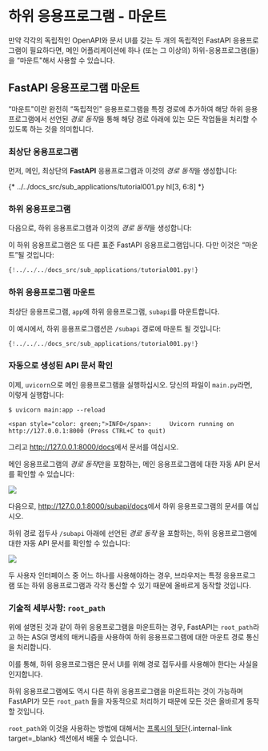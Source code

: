 # 하위 응용프로그램 - 마운트

만약 각각의 독립적인 OpenAPI와 문서 UI를 갖는 두 개의 독립적인 FastAPI 응용프로그램이 필요하다면, 메인 어플리케이션에 하나 (또는 그 이상의) 하위-응용프로그램(들)을 “마운트"해서 사용할 수 있습니다.

## **FastAPI** 응용프로그램 마운트

“마운트"이란 완전히 “독립적인" 응용프로그램을 특정 경로에 추가하여 해당 하위 응용프로그램에서 선언된 *경로 동작*을 통해 해당 경로 아래에 있는 모든 작업들을 처리할 수 있도록 하는 것을 의미합니다.

### 최상단 응용프로그램

먼저, 메인, 최상단의 **FastAPI** 응용프로그램과 이것의 *경로 동작*을 생성합니다:

{* ../../docs_src/sub_applications/tutorial001.py hl[3, 6:8] *}

### 하위 응용프로그램

다음으로, 하위 응용프로그램과 이것의 *경로 동작*을 생성합니다:

이 하위 응용프로그램은 또 다른 표준 FastAPI 응용프로그램입니다. 다만 이것은 “마운트”될 것입니다:

```Python hl_lines="11  14-16"
{!../../../docs_src/sub_applications/tutorial001.py!}
```

### 하위 응용프로그램 마운트

최상단 응용프로그램, `app`에 하위 응용프로그램, `subapi`를 마운트합니다.

이 예시에서, 하위 응용프로그램션은 `/subapi` 경로에 마운트 될 것입니다:

```Python hl_lines="11  19"
{!../../../docs_src/sub_applications/tutorial001.py!}
```

### 자동으로 생성된 API 문서 확인

이제, `uvicorn`으로 메인 응용프로그램을 실행하십시오. 당신의 파일이 `main.py`라면, 이렇게 실행합니다:

<div class="termy">

```console
$ uvicorn main:app --reload

<span style="color: green;">INFO</span>:     Uvicorn running on http://127.0.0.1:8000 (Press CTRL+C to quit)
```

</div>

그리고 <a href="http://127.0.0.1:8000/docs" class="external-link" target="_blank">http://127.0.0.1:8000/docs</a>에서 문서를 여십시오.

메인 응용프로그램의 *경로 동작*만을 포함하는, 메인 응용프로그램에 대한 자동 API 문서를 확인할 수 있습니다:

<img src="https://fastapi.tiangolo.com//img/tutorial/sub-applications/image01.png">

다음으로, <a href="http://127.0.0.1:8000/subapi/docs" class="external-link" target="_blank">http://127.0.0.1:8000/subapi/docs</a>에서 하위 응용프로그램의 문서를 여십시오.

하위 경로 접두사 `/subapi` 아래에 선언된 *경로 동작* 을 포함하는, 하위 응용프로그램에 대한 자동 API 문서를 확인할 수 있습니다:

<img src="https://fastapi.tiangolo.com//img/tutorial/sub-applications/image02.png">

두 사용자 인터페이스 중 어느 하나를 사용해야하는 경우, 브라우저는 특정 응용프로그램 또는 하위 응용프로그램과 각각 통신할 수 있기 때문에 올바르게 동작할 것입니다.

### 기술적 세부사항: `root_path`

위에 설명된 것과 같이 하위 응용프로그램을 마운트하는 경우, FastAPI는 `root_path`라고 하는 ASGI 명세의 매커니즘을 사용하여 하위 응용프로그램에 대한 마운트 경로 통신을 처리합니다.

이를 통해, 하위 응용프로그램은 문서 UI를 위해 경로 접두사를 사용해야 한다는 사실을 인지합니다.

하위 응용프로그램에도 역시 다른 하위 응용프로그램을 마운트하는 것이 가능하며 FastAPI가 모든 `root_path` 들을 자동적으로 처리하기 때문에 모든 것은 올바르게 동작할 것입니다.

`root_path`와 이것을 사용하는 방법에 대해서는 [프록시의 뒷단](./behind-a-proxy.md){.internal-link target=_blank} 섹션에서 배울 수 있습니다.
